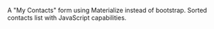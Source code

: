 A "My Contacts" form using Materialize instead of bootstrap.
Sorted contacts list with JavaScript capabilities.
